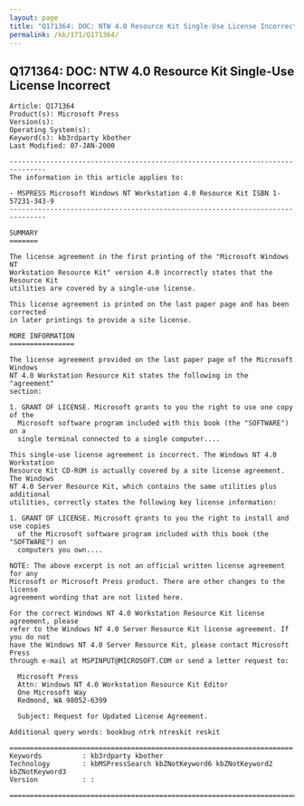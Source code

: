 ```yaml
---
layout: page
title: "Q171364: DOC: NTW 4.0 Resource Kit Single-Use License Incorrect"
permalink: /kb/171/Q171364/
---
```


## Q171364: DOC: NTW 4.0 Resource Kit Single-Use License Incorrect

	Article: Q171364
	Product(s): Microsoft Press
	Version(s): 
	Operating System(s): 
	Keyword(s): kb3rdparty kbother
	Last Modified: 07-JAN-2000
	
	-------------------------------------------------------------------------------
	The information in this article applies to:
	
	- MSPRESS Microsoft Windows NT Workstation 4.0 Resource Kit ISBN 1-57231-343-9 
	-------------------------------------------------------------------------------
	
	SUMMARY
	=======
	
	The license agreement in the first printing of the "Microsoft Windows NT
	Workstation Resource Kit" version 4.0 incorrectly states that the Resource Kit
	utilities are covered by a single-use license.
	
	This license agreement is printed on the last paper page and has been corrected
	in later printings to provide a site license.
	
	MORE INFORMATION
	================
	
	The license agreement provided on the last paper page of the Microsoft Windows
	NT 4.0 Workstation Resource Kit states the following in the "agreement"
	section:
	
	1. GRANT OF LICENSE. Microsoft grants to you the right to use one copy of the
	  Microsoft software program included with this book (the "SOFTWARE") on a
	  single terminal connected to a single computer....
	
	This single-use license agreement is incorrect. The Windows NT 4.0 Workstation
	Resource Kit CD-ROM is actually covered by a site license agreement. The Windows
	NT 4.0 Server Resource Kit, which contains the same utilities plus additional
	utilities, correctly states the following key license information:
	
	1. GRANT OF LICENSE. Microsoft grants to you the right to install and use copies
	  of the Microsoft software program included with this book (the "SOFTWARE") on
	  computers you own....
	
	NOTE: The above excerpt is not an official written license agreement for any
	Microsoft or Microsoft Press product. There are other changes to the license
	agreement wording that are not listed here.
	
	For the correct Windows NT 4.0 Workstation Resource Kit license agreement, please
	refer to the Windows NT 4.0 Server Resource Kit license agreement. If you do not
	have the Windows NT 4.0 Server Resource Kit, please contact Microsoft Press
	through e-mail at MSPINPUT@MICROSOFT.COM or send a letter request to:
	
	  Microsoft Press
	  Attn: Windows NT 4.0 Workstation Resource Kit Editor
	  One Microsoft Way
	  Redmond, WA 98052-6399
	
	  Subject: Request for Updated License Agreement.
	
	Additional query words: bookbug ntrk ntreskit reskit
	
	======================================================================
	Keywords          : kb3rdparty kbother 
	Technology        : kbMSPressSearch kbZNotKeyword6 kbZNotKeyword2 kbZNotKeyword3
	Version           : :
	
	=============================================================================
	

